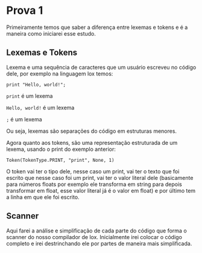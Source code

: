 # Prova 1 
Primeiramente temos que saber a diferença entre lexemas e tokens e é a maneira como iniciarei esse estudo.
## Lexemas e Tokens
Lexema e uma sequência de caracteres que um usuário escreveu no código dele, por exemplo na linguagem lox temos:

```print "Hello, world!";```

```print``` é um lexema

```Hello, world!``` é um lexema

```;``` é um lexema

Ou seja, lexemas são separações do código em estruturas menores.

Agora quanto aos tokens, são uma representação estruturada de um lexema, usando o print do exemplo anterior:

```Token(TokenType.PRINT, "print", None, 1)```

O token vai ter o tipo dele, nesse caso um print, vai ter o texto que foi escrito que nesse caso foi um print, vai ter o valor literal dele (basicamente para números floats por exemplo ele transforma em string para depois transformar em float, esse valor literal já é o valor em float) e por último tem a linha em que ele foi escrito.

## Scanner
Aqui farei a análise e simplificação de cada parte do código que forma o scanner do nosso compilador de lox. Inicialmente irei colocar o código completo e irei destrinchando ele por partes de maneira mais simplificada.
